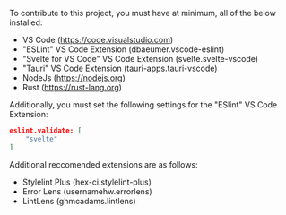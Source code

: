 To contribute to this project, you must have at minimum, all of the below installed:
 - VS Code (https://code.visualstudio.com)
 - "ESLint" VS Code Extension (dbaeumer.vscode-eslint)
 - "Svelte for VS Code" VS Code Extension (svelte.svelte-vscode)
 - "Tauri" VS Code Extension (tauri-apps.tauri-vscode)
 - NodeJs (https://nodejs.org)
 - Rust (https://rust-lang.org)

Additionally, you must set the following settings for the "ESlint" VS Code Extension:
```json
eslint.validate: [
	"svelte"
]
```

Additional reccomended extensions are as follows:
 - Stylelint Plus (hex-ci.stylelint-plus)
 - Error Lens (usernamehw.errorlens)
 - LintLens (ghmcadams.lintlens)

